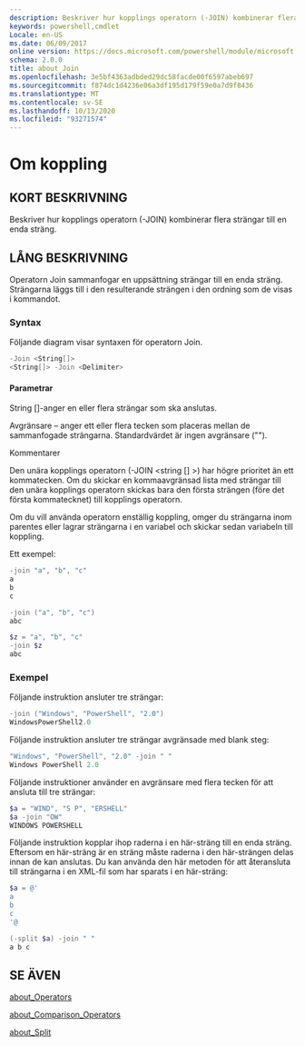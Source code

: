 ```yaml
---
description: Beskriver hur kopplings operatorn (-JOIN) kombinerar flera strängar till en enda sträng.
keywords: powershell,cmdlet
Locale: en-US
ms.date: 06/09/2017
online version: https://docs.microsoft.com/powershell/module/microsoft.powershell.core/about/about_join?view=powershell-5.1&WT.mc_id=ps-gethelp
schema: 2.0.0
title: about_Join
ms.openlocfilehash: 3e5bf4363adbded29dc58facde00f6597abeb697
ms.sourcegitcommit: f874dc1d4236e06a3df195d179f59e0a7d9f8436
ms.translationtype: MT
ms.contentlocale: sv-SE
ms.lasthandoff: 10/13/2020
ms.locfileid: "93271574"
---
```

# <a name="about-join"></a>Om koppling

## <a name="short-description"></a>KORT BESKRIVNING

Beskriver hur kopplings operatorn (-JOIN) kombinerar flera strängar till en enda sträng.

## <a name="long-description"></a>LÅNG BESKRIVNING

Operatorn Join sammanfogar en uppsättning strängar till en enda sträng. Strängarna läggs till i den resulterande strängen i den ordning som de visas i kommandot.

### <a name="syntax"></a>Syntax

Följande diagram visar syntaxen för operatorn Join.

```powershell
-Join <String[]>
<String[]> -Join <Delimiter>
```

#### <a name="parameters"></a>Parametrar

String []-anger en eller flera strängar som ska anslutas.

Avgränsare – anger ett eller flera tecken som placeras mellan de sammanfogade strängarna. Standardvärdet är ingen avgränsare ("").

Kommentarer

Den unära kopplings operatorn (-JOIN <string [] >) har högre prioritet än ett kommatecken. Om du skickar en kommaavgränsad lista med strängar till den unära kopplings operatorn skickas bara den första strängen (före det första kommatecknet) till kopplings operatorn.

Om du vill använda operatorn enställig koppling, omger du strängarna inom parentes eller lagrar strängarna i en variabel och skickar sedan variabeln till koppling.

Ett exempel:

```powershell
-join "a", "b", "c"
a
b
c

-join ("a", "b", "c")
abc

$z = "a", "b", "c"
-join $z
abc
```

### <a name="examples"></a>Exempel

Följande instruktion ansluter tre strängar:

```powershell
-join ("Windows", "PowerShell", "2.0")
WindowsPowerShell2.0
```

Följande instruktion ansluter tre strängar avgränsade med blank steg:

```powershell
"Windows", "PowerShell", "2.0" -join " "
Windows PowerShell 2.0
```

Följande instruktioner använder en avgränsare med flera tecken för att ansluta till tre strängar:

```powershell
$a = "WIND", "S P", "ERSHELL"
$a -join "OW"
WINDOWS POWERSHELL
```

Följande instruktion kopplar ihop raderna i en här-sträng till en enda sträng. Eftersom en här-sträng är en sträng måste raderna i den här-strängen delas innan de kan anslutas. Du kan använda den här metoden för att återansluta till strängarna i en XML-fil som har sparats i en här-sträng:

```powershell
$a = @'
a
b
c
'@

(-split $a) -join " "
a b c
```

## <a name="see-also"></a>SE ÄVEN

[about_Operators](about_Operators.md)

[about_Comparison_Operators](about_Comparison_Operators.md)

[about_Split](about_Split.md)
